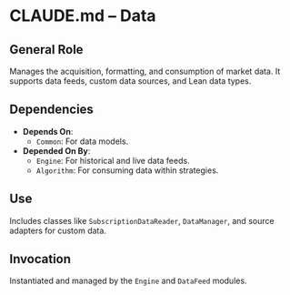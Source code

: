 # CLAUDE.md – Data

## General Role
Manages the acquisition, formatting, and consumption of market data. It supports data feeds, custom data sources, and Lean data types.

## Dependencies
- **Depends On**:
  - `Common`: For data models.
- **Depended On By**:
  - `Engine`: For historical and live data feeds.
  - `Algorithm`: For consuming data within strategies.

## Use
Includes classes like `SubscriptionDataReader`, `DataManager`, and source adapters for custom data.

## Invocation
Instantiated and managed by the `Engine` and `DataFeed` modules.
